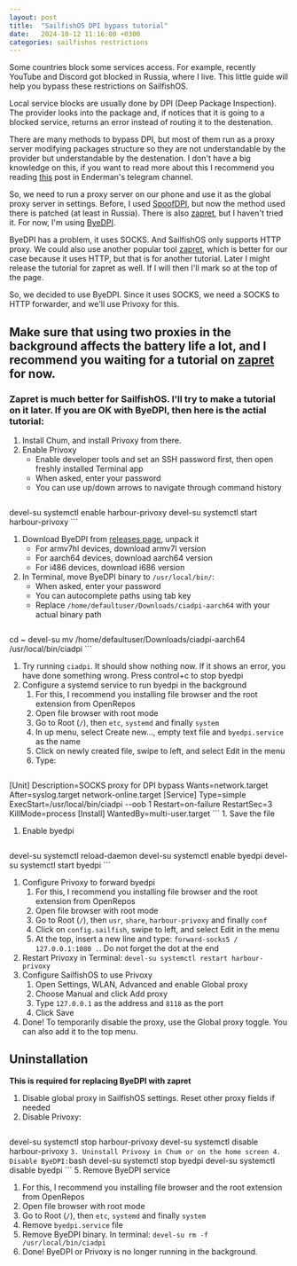 ```yaml
---
layout: post
title:  "SailfishOS DPI bypass tutorial"
date:   2024-10-12 11:16:00 +0300
categories: sailfishos restrictions
---
```

Some countries block some services access. For example, recently YouTube and Discord got blocked in Russia, where I live. This little guide will help you bypass these restrictions on SailfishOS.

Local service blocks are usually done by DPI (Deep Package Inspection). The provider looks into the package and, if notices that it is going to a blocked service, returns an error instead of routing it to the destenation.

There are many methods to bypass DPI, but most of them run as a proxy server modifying packages structure so they are not understandable by the provider but understandable by the destenation. I don't have a big knowledge on this, if you want to read more about this I recommend you reading [this](https://t.me/endermanch/269) post in Enderman's telegram channel. 

So, we need to run a proxy server on our phone and use it as the global proxy server in settings. Before, I used [SpoofDPI](https://github.com/xvzc/SpoofDPI), but now the method used there is patched (at least in Russia). There is also [zapret](https://github.com/bol-van/zapret), but I haven't tried it. For now, I'm using [ByeDPI](https://github.com/hufrea/byedpi).

ByeDPI has a problem, it uses SOCKS. And SailfishOS only supports HTTP proxy. We could also use another popular tool [zapret](https://github.com/bol-van/zapret), which is better for our case because it uses HTTP, but that is for another tutorial. Later I might release the tutorial for zapret as well. If I will then I'll mark so at the top of the page.

So, we decided to use ByeDPI. Since it uses SOCKS, we need a SOCKS to HTTP forwarder, and we'll use Privoxy for this.

## Make sure that using two proxies in the background affects the battery life a lot, and I recommend you waiting for a tutorial on [zapret](https://github.com/bol-van/zapret) for now.
### Zapret is much better for SailfishOS. I'll try to make a tutorial on it later. If you are OK with ByeDPI, then here is the actial tutorial:

1. Install Chum, and install Privoxy from there.
2. Enable Privoxy
    - Enable developer tools and set an SSH password first, then open freshly installed Terminal app
    - When asked, enter your password
    - You can use up/down arrows to navigate through command history
    ```bash
devel-su systemctl enable harbour-privoxy
devel-su systemctl start harbour-privoxy
    ```
1. Download ByeDPI from [releases page](https://github.com/hufrea/byedpi/releases/latest), unpack it
    - For armv7hl devices, download armv7l version
    - For aarch64 devices, download aarch64 version
    - For i486 devices, download i686 version
2. In Terminal, move ByeDPI binary to `/usr/local/bin/`:
    - When asked, enter your password
    - You can autocomplete paths using tab key
    - Replace `/home/defaultuser/Downloads/ciadpi-aarch64` with your actual binary path
    ```bash
cd ~
devel-su mv /home/defaultuser/Downloads/ciadpi-aarch64 /usr/local/bin/ciadpi
    ```
1. Try running `ciadpi`. It should show nothing now. If it shows an error, you have done something wrong. Press control+c to stop byedpi
2. Configure a systemd service to run byedpi in the background
   1. For this, I recommend you installing file browser and the root extension from OpenRepos
   2. Open file browser with root mode
   3. Go to Root (`/`), then `etc`, `systemd` and finally `system`
   4. In up menu, select Create new..., empty text file and `byedpi.service` as the name
   5. Click on newly created file, swipe to left, and select Edit in the menu
   6. Type:
        ```systemd
[Unit]
Description=SOCKS proxy for DPI bypass
Wants=network.target
After=syslog.target network-online.target
[Service]
Type=simple
ExecStart=/usr/local/bin/ciadpi --oob 1
Restart=on-failure
RestartSec=3
KillMode=process
[Install]
WantedBy=multi-user.target
        ```
    1. Save the file
1. Enable byedpi
    ```bash
devel-su systemctl reload-daemon
devel-su systemctl enable byedpi
devel-su systemctl start byedpi
    ```
1. Configure Privoxy to forward byedpi
   1. For this, I recommend you installing file browser and the root extension from OpenRepos
   2. Open file browser with root mode
   3. Go to Root (`/`), then `usr`, `share`, `harbour-privoxy` and finally `conf`
   4. Click on `config.sailfish`, swipe to left, and select Edit in the menu
   5. At the top, insert a new line and type: `forward-socks5 / 127.0.0.1:1080 .`. Do not forget the dot at the end
2. Restart Privoxy in Terminal: `devel-su systemctl restart harbour-privoxy`
3.  Configure SailfishOS to use Privoxy
    1. Open Settings, WLAN, Advanced and enable Global proxy
    2. Choose Manual and click Add proxy
    3. Type `127.0.0.1` as the address and `8118` as the port
    4. Click Save
4.  Done! To temporarily disable the proxy, use the Global proxy toggle. You can also add it to the top menu.

## Uninstallation

**This is required for replacing ByeDPI with zapret**

1. Disable global proxy in SailfishOS settings. Reset other proxy fields if needed
2. Disable Privoxy:
    ```bash
devel-su systemctl stop harbour-privoxy
devel-su systemctl disable harbour-privoxy
    ```
3. Uninstall Privoxy in Chum or on the home screen
4. Disable ByeDPI:
    ```bash
devel-su systemctl stop byedpi
devel-su systemctl disable byedpi
    ```
5. Remove ByeDPI service
   1. For this, I recommend you installing file browser and the root extension from OpenRepos
   2. Open file browser with root mode
   3. Go to Root (`/`), then `etc`, `systemd` and finally `system`
   4. Remove `byedpi.service` file
6. Remove ByeDPI binary. In terminal: `devel-su rm -f /usr/local/bin/ciadpi`
7. Done! ByeDPI or Privoxy is no longer running in the background.